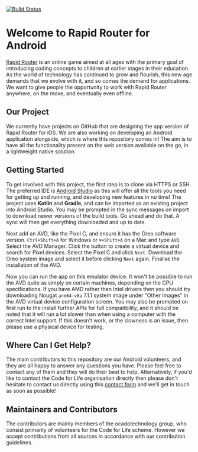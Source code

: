 [![Build Status](https://travis-ci.org/ocadotechnology/rapid-router-android.svg?branch=master)](https://travis-ci.org/ocadotechnology/rapid-router-android)

# Welcome to Rapid Router for Android
[Rapid Router](https://www.codeforlife.education/rapidrouter/) is an online game aimed at all ages with the primary goal of introducing coding concepts to children at earlier stages in their education. As the world of technology has continued to grow and flourish, this new age demands that we evolve with it, and so comes the demand for applications. We want to give people the opportunity to work with Rapid Router anywhere, on the move, and eventually even offline.

## Our Project
We currently have projects on GitHub that are designing the app version of Rapid Router for iOS. We are also working on developing an Android application alongside, which is where this repository comes in! The aim is to have all the functionality present on the web version available on the go, in a lightweight native solution.

## Getting Started
To get involved with this project, the first step is to clone via HTTPS or SSH. The preferred IDE is [Android Studio](https://developer.android.com/studio/index.html) as this will offer all the tools you need for getting up and running, and developing new features in no time! The project uses **Kotlin** and **Gradle**, and can be imported as an existing project into Android Studio. You may be prompted in the sync messages on import to download newer versions of the build tools. Go ahead and do that. A sync will then get everything downloaded and up to date.

Next add an AVD, like the Pixel C, and ensure it has the Oreo software version. `Ctrl+Shift+A` for Windows or `⌘+Shift+A` on a Mac and type `AVD`. Select the AVD Manager. Click the button to create a virtual device and search for Pixel devices. Select the Pixel C and click `Next`. Download the Oreo system image and select it before clicking `Next` again. Finalise the installation of the AVD.

Now you can run the app on this emulator device. It won't be possible to run the AVD quite as simply on certain machines, depending on the CPU specifications. If you have AMD rather than Intel drivers then you should try downloading Nougat `arm64-v8a` 7.1.1 system image under "Other Images" in the AVD virtual device configuration screen. You may also be prompted on first run to the install further APIs for full compatibility, and it should be noted that it will run a lot slower than when using a computer with the correct Intel support. If this doesn't work, or the slowness is an issue, then please use a physical device for testing.

## Where Can I Get Help?
The main contributors to this repository are our Android volunteers, and they are all happy to answer any questions you have. Please feel free to contact any of them and they will do their best to help. Alternatively, if you'd like to contact the Code for Life organisation directly then please don't hesitate to contact us directly using this [contact form](https://www.codeforlife.education/help/#contact) and we'll get in touch as soon as possible!

## Maintainers and Contributors
The contributors are mainly members of the ocadotechnology group, who consist primarily of volunteers for the Code for Life scheme. However we accept contributions from all sources in accordance with our contribution guidelines.
